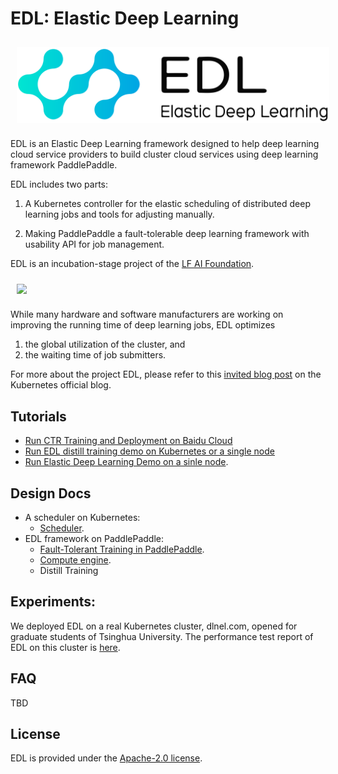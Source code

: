 # EDL: Elastic Deep Learning

<img src="https://github.com/elasticdeeplearning/artwork/blob/master/horizontal/color/edl-horizontal-color.png" width="500" style="display:inline;vertical-align:middle;padding:2%">

EDL is an Elastic Deep Learning framework designed to help deep learning cloud service providers to build cluster cloud services using deep learning framework PaddlePaddle.

EDL includes two parts:

1. A Kubernetes controller for the elastic scheduling of distributed
   deep learning jobs and tools for adjusting manually.

1. Making PaddlePaddle a fault-tolerable deep learning framework with usability API for job management.

EDL is an incubation-stage project of the [LF AI Foundation](https://lfai.foundation).

<img src="https://github.com/lfai/artwork/blob/master/lfai-project-badge/incubation/color/lfai-projectlogos_incubation-color.png"  width="200" style="display:inline;vertical-align:middle;padding:2%">

While many hardware and software manufacturers are working on
improving the running time of deep learning jobs, EDL optimizes

1. the global utilization of the cluster, and
1. the waiting time of job submitters.

For more about the project EDL, please refer to this [invited blog
post](https://kubernetes.io/blog/2017/12/paddle-paddle-fluid-elastic-learning/)
on the Kubernetes official blog.

## Tutorials
- [Run CTR Training and Deployment on Baidu Cloud](./example/ctr/deploy_ctr_on_baidu_cloud_cn.rst)
- [Run EDL distill training demo on Kubernetes or a single node](./example/distill/README.md)
- [Run Elastic Deep Learning Demo on a sinle node](./example/collective/README.md).

## Design Docs
- A scheduler on Kubernetes:
  -  [Scheduler](./doc/edl_design_doc.md).
- EDL framework on PaddlePaddle:
  -  [Fault-Tolerant Training in PaddlePaddle](./doc/fault_tolerance.md).
  -  [Compute engine](./doc/edl_collective_design_doc.md).
  -  Distill Training

## Experiments:
We deployed EDL on a real Kubernetes cluster, dlnel.com, opened for
graduate students of Tsinghua University.  The performance test report
of EDL on this cluster is
[here](https://github.com/PaddlePaddle/cloud/blob/develop/doc/edl/experiment/README.md).

## FAQ

TBD

## License

EDL is provided under the [Apache-2.0 license](LICENSE).
